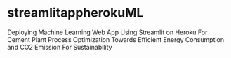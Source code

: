 # streamlitappherokuML
Deploying Machine Learning Web App Using Streamlit on Heroku For Cement Plant Process Optimization Towards Efficient Energy Consumption and CO2 Emission For Sustainability
